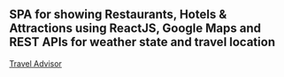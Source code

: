 ## SPA for showing Restaurants, Hotels & Attractions using ReactJS, Google Maps and REST APIs for weather state and travel location

[Travel Advisor](https://dazzling-wozniak-881191.netlify.app/)
